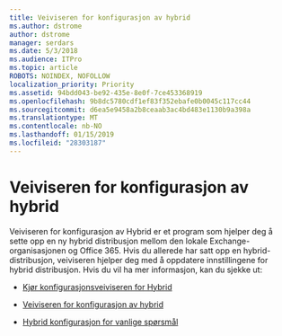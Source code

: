 ```yaml
---
title: Veiviseren for konfigurasjon av hybrid
ms.author: dstrome
author: dstrome
manager: serdars
ms.date: 5/3/2018
ms.audience: ITPro
ms.topic: article
ROBOTS: NOINDEX, NOFOLLOW
localization_priority: Priority
ms.assetid: 94bdd043-be92-435e-8e0f-7ce453368919
ms.openlocfilehash: 9b8dc5780cdf1ef83f352ebafe0b0045c117cc44
ms.sourcegitcommit: d6ea5e9458a2b8ceaab3ac4bd483e1130b9a398a
ms.translationtype: MT
ms.contentlocale: nb-NO
ms.lasthandoff: 01/15/2019
ms.locfileid: "28303187"
---
```

# <a name="hybrid-configuration-wizard"></a>Veiviseren for konfigurasjon av hybrid

Veiviseren for konfigurasjon av Hybrid er et program som hjelper deg å sette opp en ny hybrid distribusjon mellom den lokale Exchange-organisasjonen og Office 365. Hvis du allerede har satt opp en hybrid-distribusjon, veiviseren hjelper deg med å oppdatere innstillingene for hybrid distribusjon. Hvis du vil ha mer informasjon, kan du sjekke ut:
  
- [Kjør konfigurasjonsveiviseren for Hybrid](https://technet.microsoft.com/en-us/library/mt595788%28v=exchg.150%29.aspx)
    
- [Veiviseren for konfigurasjon av hybrid](https://technet.microsoft.com/en-us/library/hh529921%28v=exchg.150%29.aspx)
    
- [Hybrid konfigurasjon for vanlige spørsmål](https://technet.microsoft.com/en-us/library/mt488940%28v=exchg.150%29.aspx)
    

